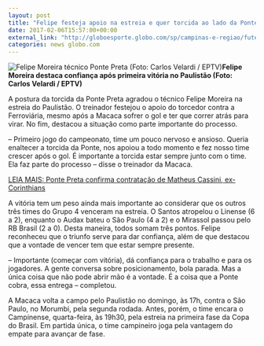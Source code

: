 ```yaml
---
layout: post
title: "Felipe festeja apoio na estreia e quer torcida ao lado da Ponte no Paulistão"
date: 2017-02-06T15:57:00+00:00
external_link: "http://globoesporte.globo.com/sp/campinas-e-regiao/futebol/times/ponte-preta/noticia/2017/02/felipe-festeja-apoio-na-estreia-e-quer-torcida-ao-lado-da-ponte-no-paulistao.html"
categories: news globo.com
---
```

 ![Felipe Moreira técnico Ponte Preta (Foto: Carlos Velardi / EPTV)](http://s2.glbimg.com/Xk52d7axgX7R2zseY8c1Luwpu7k=/200x0:1340x949/300x250/s.glbimg.com/es/ge/f/original/2016/12/12/felipe1.jpg "Felipe Moreira técnico Ponte Preta (Foto: Carlos Velardi / EPTV)")**Felipe Moreira destaca confiança após primeira vitória no Paulistão (Foto: Carlos Velardi / EPTV)**

A postura da torcida da Ponte Preta agradou o técnico Felipe Moreira na estreia do Paulistão. O treinador festejou o apoio do torcedor contra a Ferroviária, mesmo após a Macaca sofrer o gol e ter que correr atrás para virar. No fim, destacou a situação como parte importante do processo.

– Primeiro jogo do campeonato, time um pouco nervoso e ansioso. Queria enaltecer a torcida da Ponte, nos apoiou a todo momento e fez nosso time crescer após o gol. É importante a torcida estar sempre junto com o time. Ela faz parte do processo – disse o treinador da Macaca.

[LEIA MAIS: Ponte Preta confirma contratação de Matheus Cassini, ex-Corinthians](http://globoesporte.globo.com/sp/campinas-e-regiao/futebol/times/ponte-preta/noticia/2017/02/ponte-confirma-contratacao-de-matheus-cassini-ex-corinthians.html)

A vitória tem um peso ainda mais importante ao considerar que os outros três times do Grupo 4 venceram na estreia. O Santos atropelou o Linense (6 a 2), enquanto o Audax bateu o São Paulo (4 a 2) e o Mirassol passou pelo RB Brasil (2 a 0). Desta maneira, todos somam três pontos. Felipe reconheceu que o triunfo serve para dar confiança, além de que destacou que a vontade de vencer tem que estar sempre presente.  
  
– Importante (começar com vitória), dá confiança para o trabalho e para os jogadores. A gente conversa sobre posicionamento, bola parada. Mas a única coisa que não pode abrir mão é a vontade. É a coisa que a Ponte cobra, essa entrega&nbsp;– completou.

A Macaca volta a campo pelo Paulistão no domingo, às 17h, contra o São Paulo, no Morumbi, pela segunda rodada. Antes, porém, o time encara o Campinense, quarta-feira, às 19h30, pela estreia na primeira fase da Copa do Brasil. Em partida única, o time campineiro joga pela vantagem do empate para avançar de fase.

